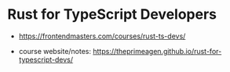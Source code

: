 # Rust for TypeScript Developers

- <https://frontendmasters.com/courses/rust-ts-devs/>

* course website/notes: <https://theprimeagen.github.io/rust-for-typescript-devs/>
